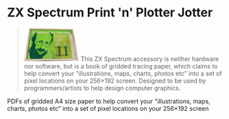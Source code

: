 # ZX Spectrum Print 'n' Plotter Jotter
><img src="https://raw.githubusercontent.com/Insoft-UK/ZX-Spectrum-Print-n-Plotter-Jotter/main/assets/product.jpg" style="width: 128px" />
>This ZX Spectrum accessory is neither hardware nor software, but is a book of gridded tracing paper, which claims to help convert your "illustrations, maps, charts, photos etc” into a set of pixel locations on your 256×192 screen. Designed to be used by programmers/artists to help design computer graphics.

PDFs of gridded A4 size paper to help convert your "illustrations, maps, charts, photos etc” into a set of pixel locations on your 256×192 screen
